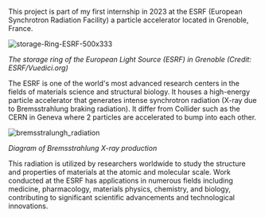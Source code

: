 This project is part of my first internship in 2023 at the ESRF (European Synchrotron Radiation Facility) a particle accelerator located in Grenoble, France.

![storage-Ring-ESRF-500x333](https://github.com/Sathet/3D_Design/assets/147035374/eefe2bc8-713b-46fc-a813-b4953842ae00)

*The storage ring of the European Light Source (ESRF) in Grenoble (Credit: ESRF/Vuedici.org)*

The ESRF is one of the world's most advanced research centers in the fields of materials science and structural biology. It houses a high-energy particle accelerator that generates intense synchrotron radiation (X-ray due to Bremsstrahlung braking radiation). It differ from Collider such as the CERN in Geneva where 2 particles are accelerated to bump into each other. 

![bremsstralungh_radiation](https://github.com/Sathet/3D_Design/assets/147035374/518d3bb3-f426-4426-8a1f-fe327f3df351)

*Diagram of Bremsstrahlung X-ray production*

This radiation is utilized by researchers worldwide to study the structure and properties of materials at the atomic and molecular scale. Work conducted at the ESRF has applications in numerous fields including medicine, pharmacology, materials physics, chemistry, and biology, contributing to significant scientific advancements and technological innovations.

